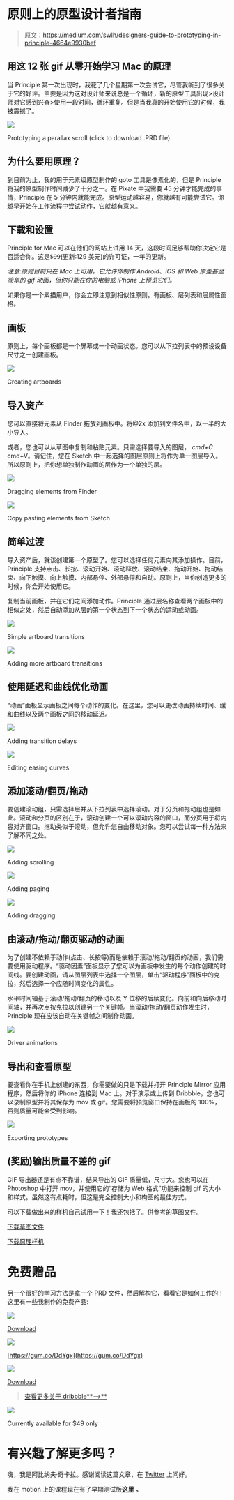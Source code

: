 # 原则上的原型设计者指南

> 原文：<https://medium.com/swlh/designers-guide-to-prototyping-in-principle-4664e9930bef>

## 用这 12 张 gif 从零开始学习 Mac 的原理

当 Principle 第一次出现时，我花了几个星期第一次尝试它，尽管我听到了很多关于它的好评。主要是因为这对设计师来说总是一个循环，新的原型工具出现>设计师对它感到兴奋>使用一段时间，循环重复。但是当我真的开始使用它的时候，我被震撼了。

[![](img/2be8f2530044120328d53185e6b81595.png)](https://gum.co/xIzjI)

Prototyping a parallax scroll (click to download .PRD file)

## 为什么要用原理？

到目前为止，我的用于元素级原型制作的 goto 工具是像素化的，但是 Principle 将我的原型制作时间减少了十分之一。在 Pixate 中我需要 45 分钟才能完成的事情，Principle 在 5 分钟内就能完成。原型运动越容易，你就越有可能尝试它。你越早开始在工作流程中尝试动作，它就越有意义。

## 下载和设置

Principle for Mac 可以在他们的网站上试用 14 天，这段时间足够帮助你决定它是否适合你。这是$̶9̶9̶(更新:129 美元)的许可证，一年的更新。

*注意:原则目前只在 Mac 上可用。它允许你制作 Android、iOS 和 Web 原型甚至简单的 gif 动画，但你只能在你的电脑或 iPhone 上预览它们。*

如果你是一个素描用户，你会立即注意到相似性原则。有画板、层列表和层属性窗格。

## 画板

原则上，每个画板都是一个屏幕或一个动画状态。您可以从下拉列表中的预设设备尺寸之一创建画板。

![](img/0ce4270598fe1a153d4807e243d81d17.png)

Creating artboards

## 导入资产

您可以直接将元素从 Finder 拖放到画板中。将@2x 添加到文件名中，以一半的大小导入。

或者，您也可以从草图中复制和粘贴元素。只需选择要导入的图层， *cmd+C* cmd+V。请记住，您在 Sketch 中一起选择的图层原则上将作为单一图层导入。所以原则上，把你想单独制作动画的层作为一个单独的层。

![](img/8c1a667718733ff8e6b1eefa09ad50cc.png)

Dragging elements from Finder

![](img/fdefc98d5ff254f4b90c9dc466d0206e.png)

Copy pasting elements from Sketch

## 简单过渡

导入资产后，就该创建第一个原型了。您可以选择任何元素向其添加操作。目前，Principle 支持点击、长按、滚动开始、滚动释放、滚动结束、拖动开始、拖动结束、向下触摸、向上触摸、内部悬停、外部悬停和自动。原则上，当你创造更多的时候，你会开始使用它。

复制当前画板，并在它们之间添加动作。Principle 通过层名称查看两个画板中的相似之处，然后自动添加从层的第一个状态到下一个状态的运动或动画。

![](img/15eb950caf3431bf9538bc99c8bcb127.png)

Simple artboard transitions

![](img/9c5832edac69f5917f6fbac5458c9c89.png)

Adding more artboard transitions

## 使用延迟和曲线优化动画

“动画”面板显示画板之间每个动作的变化。在这里，您可以更改动画持续时间、缓和曲线以及两个画板之间的移动延迟。

![](img/6e8927a4b92b42aae02a982d88692e70.png)

Adding transition delays

![](img/c461b9b7bc61b0fc5230be3024b7c15d.png)

Editing easing curves

## 添加滚动/翻页/拖动

要创建滚动组，只需选择层并从下拉列表中选择滚动。对于分页和拖动组也是如此。滚动和分页的区别在于，滚动创建一个可以滚动内容的窗口，而分页用于将内容对齐窗口。拖动类似于滚动，但允许您自由移动对象。您可以尝试每一种方法来了解不同之处。

![](img/6ed3f4f4099e5e0d14a629d7e038c84f.png)

Adding scrolling

![](img/8d6151cbd0236d75bb3d090230e838d4.png)

Adding paging

![](img/fcb3ce303a4f9e673765f4e9fefb7e18.png)

Adding dragging

## 由滚动/拖动/翻页驱动的动画

为了创建不依赖于动作(点击、长按等)而是依赖于滚动/拖动/翻页的动画，我们需要使用驱动程序。“驱动因素”面板显示了您可以为画板中发生的每个动作创建的时间线。要创建动画，请从图层列表中选择一个图层，单击“驱动程序”面板中的克拉，然后选择一个应随时间变化的属性。

水平时间轴基于滚动/拖动/翻页的移动以及 Y 位移的后续变化。向前和向后移动时间轴，并再次点按克拉以创建另一个关键帧。当滚动/拖动/翻页动作发生时，Principle 现在应该自动在关键帧之间制作动画。

![](img/278a22186da4f9d3d9a29fafa9f8d84d.png)

Driver animations

## 导出和查看原型

要查看你在手机上创建的东西，你需要做的只是下载并打开 Principle Mirror 应用程序，然后将你的 iPhone 连接到 Mac 上。对于演示或上传到 Dribbble，您也可以录制原型并将其保存为 mov 或 gif。您需要将预览窗口保持在画板的 100%，否则质量可能会受到影响。

![](img/364d13b2be6a710e791d5654f4808e0d.png)

Exporting prototypes

## (奖励)输出质量不差的 gif

GIF 导出器还是有点不靠谱，结果导出的 GIF 质量低，尺寸大。您也可以在 Photoshop 中打开 mov，并使用它的“存储为 Web 格式”功能来控制 gif 的大小和样式。虽然这有点耗时，但这是完全控制大小和构图的最佳方式。

可以下载做出来的样机自己试用一下！我还包括了。供参考的草图文件。

[下载草图文件](https://drive.google.com/file/d/0B5ap4kxtYAajTE9nY2RyX2ZQN3M/view?usp=sharing)

[下载原理样机](https://drive.google.com/file/d/0B5ap4kxtYAajQjdwUmdlOWVIN3c/view?usp=sharing)

# 免费赠品

另一个很好的学习方法是拿一个 PRD 文件，然后解构它，看看它是如何工作的！这里有一些我制作的免费产品:

[![](img/d9ff07ac62004a1f4271a1733f659846.png)](https://gum.co/pAalQ)

[Download](https://gum.co/pAalQ)

[![](img/c9d964388ae684443ef8af4308f50e12.png)](https://gum.co/DdYgx)

[https://gum.co/DdYgx](https://gum.co/DdYgx)

[![](img/a1ef5f2e356086681579ba4448bbbe2e.png)](https://gum.co/BddMu)

[Download](https://gum.co/BddMu)

> [查看更多关于 dribbble**⟶**](http://dribbble.com/abhinavc)

[![](img/6ac0aadca805aff7896625d24fc79b2d.png)](http://bit.ly/2mid7zN)

Currently available for $49 only

# 有兴趣了解更多吗？

嗨，我是阿比纳夫·奇卡拉。感谢阅读这篇文章，在 [Twitter](http://twitter.com/abnux) 上问好。

我在 motion 上的课程现在有了早期测试版[**这里**](http://bit.ly/2mid7zN) **。**